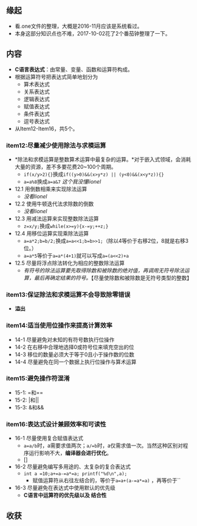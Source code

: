 ##  缘起
+ 看.one文件的整理，大概是2016-11月应该是系统看过。
+ 本身这部分知识点也不难，2017-10-02花了2个番茄钟整理了一下。

##  内容
+ **C语言表达式**：由常量、变量、函数和运算符构成。
+ 根据运算符号把表达式简单地划分为
    + 算术表达式
    + 关系表达式
    + 逻辑表达式
    + 赋值表达式
    + 条件表达式
    + 逗号表达式
+ 从Item12-Item16，共5个。

###  item12:尽量减少使用除法与求模运算
+ *除法和求模运算是整数算术运算中最复杂的运算。*对于嵌入式领域，会消耗大量的资源，差不多要花费20~100个周期。
    + `if(x/y>2){}`换成`if((y>0)&&(x>y*z) || (y<0)&&(x<y*z)){}`
    + `a=a%8`换成`a=a&7` *这个我没懂lionel*
+ 12.1 用倒数相乘来实现除法运算
    + *没看lionel* 
+ 12.2 使用牛顿迭代法求除数的倒数
    + *没看lionel* 
+ 12.3 用减法运算来实现整数除法运算
    + `z=x/y;`换成`while(x>=y){x-=y;++z;}`
+ 12.4 用移位运算实现乘除法运算
    + `a=a*2;b=b/2;`换成`a=a<<1;b=b>>1;`（除以4等价于右移2位，8就是右移3位。）
    + `a=a*5`等价于`a=a*(4+1)`就可以写成`a=(a<<2)+a`
+ 12.5 尽量将浮点除法转化为相应的整数除法运算
    + *有符号的除法运算要先取得除数和被除数的绝对值，再调用无符号除法运算，最后再确定结果的符号。*【尽量使除数和被除数是无符号类型的整数】

###  item13:保证除法和求模运算不会导致除零错误
+ **溢出**

###  item14:适当使用位操作来提高计算效率
+ 14-1 尽量避免对未知的有符号数执行位操作
+ 14-2 在右移中合理地选择0或符号位来填充空出的位
+ 14-3 移位的数量必须大于等于0且小于操作数的位数
+ 14-4 尽量避免在同一个数据上执行位操作与算术运算

###  item15:避免操作符混淆
+ 15-1:  =和==
+ 15-2: |和||
+ 15-3: &和&&

###   item16:表达式设计兼顾效率和可读性
+ 16-1 尽量使用复合赋值表达式
    + `a=a/b`时，a需要求值两次；`a/=b`时，a仅需求值一次。当然这种区别对程序运行影响不大，**编译器会进行优化**。
    + []
+ 16-2 尽量避免编写多用途的、太复杂的复合表达式
    + `int a =10;a+=a-=a*=a; printf("%d\n",a);`
        + 赋值运算符从右往左结合的，等价于`a=a+(a-=a*=a)` ，再等价于``
+ 16-3 尽量避免在表达式中使用默认的优先级
    + **C语言中运算符的优先级以及 结合性**

##  收获
